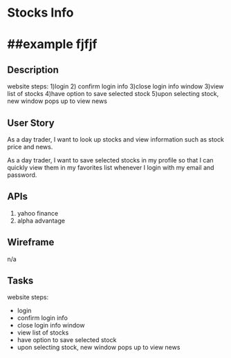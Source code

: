 # Stocks Info


##example fjfjf
=======
## Description
website steps: 1)login 2) confirm login info 3)close login info window 3)view list of stocks 4)have option to save selected stock 5)upon selecting stock, new window pops up to view news

## User Story
As a day trader, I want to look up stocks and view information such as stock price and news.

As a day trader, I want to save selected stocks in my profile so that I can quickly view them in my favorites list whenever I login with my email and password.

## APIs

1) yahoo finance
2) alpha advantage

## Wireframe

n/a

## Tasks 

website steps:
- login
- confirm login info 
- close login info window 
- view list of stocks 
- have option to save selected stock
- upon selecting stock, new window pops up to view news

